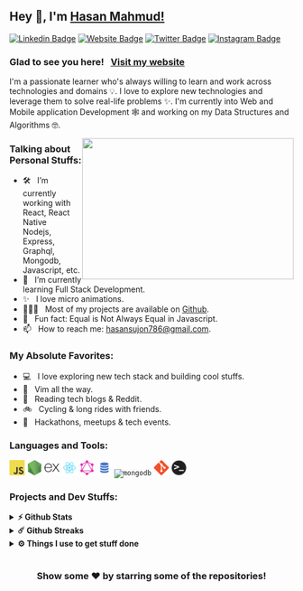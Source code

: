 ## Hey 👋, I'm [Hasan Mahmud!](https://github.com/hasansujon786/)

[![Linkedin Badge](https://img.shields.io/badge/-LinkedIn-0e76a8?style=flat-square&logo=Linkedin&logoColor=white)](https://linkedin.com/in/hasan-sujon-211b698b)
[![Website Badge](https://img.shields.io/badge/Website-3b5998?style=flat-square&logo=google-chrome&logoColor=white)](https://hasansujon786.github.io/)
[![Twitter Badge](https://img.shields.io/badge/-Twitter-00acee?style=flat-square&logo=Twitter&logoColor=white)](https://twitter.com/hasansujon786)
[![Instagram Badge](https://img.shields.io/badge/-Instagram-e4405f?style=flat-square&logo=Instagram&logoColor=white)](https://instagram.com/hasan.mahmud786/)
<!-- [![Telegram Badge](https://img.shields.io/badge/-Telegram-0088cc?style=flat-square&logo=Telegram&logoColor=white)](https://t.me/00) -->

### Glad to see you here! &nbsp; [Visit my website](https://github.com/hasansujon786/)

I'm a passionate learner who's always willing to learn and work across technologies and domains 💡. I love to explore new technologies and leverage them to solve real-life problems ✨.  I'm currently into Web and Mobile application Development 🕸️ and working on my Data Structures and Algorithms 🤓.

<!-- Joined Github **2** years ago. -->

<!-- Since then I pushed **1755**+ commits, opened **223**+ issues, submitted **241**+ pull requests, created **20**+ gists and contributed to **10**+ public repositories. -->



<img align="right" height="250" width="375" alt="" src="https://raw.githubusercontent.com/iampavangandhi/iampavangandhi/master/gifs/coder.gif" />

### Talking about Personal Stuffs:

- 🛠 &nbsp; I’m currently working with React, React Native <br /> Nodejs, Express, Graphql, Mongodb, Javascript, etc.
- 🚀 &nbsp; I’m currently learning Full Stack Development.
-  ✨️ &nbsp; I love micro animations.
- 👨🏻‍💻 &nbsp; Most of my projects are available on [Github](https://github.com/hasansujon786).
- 👾 &nbsp; Fun fact: Equal is Not Always Equal in Javascript.
- 📫 &nbsp; How to reach me: hasansujon786@gmail.com.
<!-- - 📝 &nbsp; Checkout my [Resume](https://github.com/hasansujon786/hasansujon786/blob/master/resume.pdf). -->

### My Absolute Favorites:

- 💻 &nbsp; I love exploring new tech stack and building cool stuffs.
- 🥊️ &nbsp; Vim all the way.
- 📰 &nbsp; Reading tech blogs & Reddit.
- 🚲️ &nbsp; Cycling & long rides with friends.
- 🍕 &nbsp; Hackathons, meetups & tech events.

### Languages and Tools:

<code><img height="27" src="https://raw.githubusercontent.com/github/explore/80688e429a7d4ef2fca1e82350fe8e3517d3494d/topics/javascript/javascript.png" alt="javascript"></code>
<code><img height="27" src="https://raw.githubusercontent.com/github/explore/80688e429a7d4ef2fca1e82350fe8e3517d3494d/topics/nodejs/nodejs.png" alt="nodejs"></code>
<code><img height="27" src="https://raw.githubusercontent.com/devicons/devicon/master/icons/express/express-original.svg" alt="expressjs"></code>
<code><img height="27" src="https://raw.githubusercontent.com/github/explore/80688e429a7d4ef2fca1e82350fe8e3517d3494d/topics/react/react.png" alt="react"></code>
<code><img height="27" src="https://raw.githubusercontent.com/github/explore/80688e429a7d4ef2fca1e82350fe8e3517d3494d/topics/graphql/graphql.png" alt="graphql"></code>
<code><img height="27" src="https://raw.githubusercontent.com/github/explore/80688e429a7d4ef2fca1e82350fe8e3517d3494d/topics/sql/sql.png" alt="sql"></code>
<code><img height="27" src="https://encrypted-tbn0.gstatic.com/images?q=tbn%3AANd9GcSTTzPAw-55ssm1Im594xYZ9eRQu2JylrkYLg&usqp=CAU" alt="mongodb"></code>
<code><img height="27" src="https://raw.githubusercontent.com/devicons/devicon/master/icons/git/git-original.svg" alt="git"></code>
<code><img height="27" src="https://raw.githubusercontent.com/github/explore/80688e429a7d4ef2fca1e82350fe8e3517d3494d/topics/terminal/terminal.png" alt="terminal"></code>

<!--
<code><img height="25" src="https://raw.githubusercontent.com/github/explore/80688e429a7d4ef2fca1e82350fe8e3517d3494d/topics/sass/sass.png" alt="sass"></code>
-->

### Projects and Dev Stuffs:

<details>	
  <summary><b>⚡ Github Stats</b></summary>

  <br />
  <img height="180em" src="https://github-readme-stats.vercel.app/api?username=iampavangandhi&show_icons=true&hide_border=true&&count_private=true&include_all_commits=true" />
  <img height="180em" src="https://github-readme-stats.vercel.app/api/top-langs/?username=iampavangandhi&exclude_repo=KNN-Image-Classification&show_icons=true&hide_border=true&layout=compact&langs_count=8"/>
</details>

<details>	
  <summary><b>☄️ Github Streaks</b></summary>

  <br />
  <img height="180em" src="https://github-readme-streak-stats.herokuapp.com/?user=iampavangandhi&hide_border=true" />
</details>

<!-- <details> -->
<!--   <summary><b>🧑‍🚀 Open Source Projects</b></summary> -->

<!--   <br /> -->
<!--   <table> -->
<!--     <thead align="center"> -->
<!--       <tr border: none;> -->
<!--         <td><b>💻 Projects</b></td> -->
<!--         <td><b>🌟 Stars</b></td> -->
<!--         <td><b>🍴 Forks</b></td> -->
<!--         <td><b>🐛 Issues</b></td> -->
<!--         <td><b>🔔 Pull Requests</b></td> -->
<!--         <td><b>👨‍💻 Language</b></td> -->
<!--       </tr> -->
<!--     </thead> -->
<!--     <tbody> -->
<!--       <tr> -->
<!-- 	      <td><a href="https://github.com/iampavangandhi/Gitwar"><b>🚀 Gitwar</b></a></td> -->
<!--         <td><img alt="Stars" src="https://img.shields.io/github/stars/iampavangandhi/Gitwar?style=flat-square&labelColor=343b41"/></td> -->
<!--         <td><img alt="Forks" src="https://img.shields.io/github/forks/iampavangandhi/Gitwar?style=flat-square&labelColor=343b41"/></td> -->
<!--         <td><img alt="Issues" src="https://img.shields.io/github/issues/iampavangandhi/Gitwar?style=flat-square"/></td> -->
<!--         <td><img alt="Pull Requests" src="https://img.shields.io/github/issues-pr/iampavangandhi/Gitwar?style=flat-square"/></td> -->
<!--         <td><img alt="Language" src="https://img.shields.io/github/languages/top/iampavangandhi/Gitwar?style=flat-square"/></td> -->
<!--       </tr> -->
<!--       <tr> -->
<!-- 	      <td><a href="https://github.com/iampavangandhi/TradeByte"><b>💸 TradeByte</b></a></td> -->
<!--         <td><img alt="Stars" src="https://img.shields.io/github/stars/iampavangandhi/TradeByte?style=flat-square&labelColor=343b41"/></td> -->
<!--         <td><img alt="Forks" src="https://img.shields.io/github/forks/iampavangandhi/TradeByte?style=flat-square&labelColor=343b41"/></td> -->
<!--         <td><img alt="Issues" src="https://img.shields.io/github/issues/iampavangandhi/TradeByte?style=flat-square"/></td> -->
<!--         <td><img alt="Pull Requests" src="https://img.shields.io/github/issues-pr/iampavangandhi/TradeByte?style=flat-square"/></td> -->
<!--         <td><img alt="Language" src="https://img.shields.io/github/languages/top/iampavangandhi/TradeByte?label=javascript&style=flat-square"/></td> -->
<!--       </tr> -->
<!--       <tr> -->
<!-- 	      <td><a href="https://github.com/iampavangandhi/TheNodeCourse"><b>👨🏻‍💻 TheNodeCourse</b></a></td> -->
<!--         <td><img alt="Stars" src="https://img.shields.io/github/stars/iampavangandhi/TheNodeCourse?style=flat-square&labelColor=343b41"/></td> -->
<!--         <td><img alt="Forks" src="https://img.shields.io/github/forks/iampavangandhi/TheNodeCourse?style=flat-square&labelColor=343b41"/></td> -->
<!--         <td><img alt="Issues" src="https://img.shields.io/github/issues/iampavangandhi/TheNodeCourse?style=flat-square"/></td> -->
<!--         <td><img alt="Pull Requests" src="https://img.shields.io/github/issues-pr/iampavangandhi/TheNodeCourse?style=flat-square"/></td> -->
<!--         <td><img alt="Language" src="https://img.shields.io/github/languages/top/iampavangandhi/TheNodeCourse?style=flat-square"/></td> --> 
<!--       </tr> -->
<!--       <tr> -->
<!-- 	      <td><a href="https://github.com/iampavangandhi/iampavangandhi"><b>🤓 iampavangandhi</b></a></td> -->
<!--         <td><img alt="Stars" src="https://img.shields.io/github/stars/iampavangandhi/iampavangandhi?style=flat-square&labelColor=343b41"/></td> -->
<!--         <td><img alt="Forks" src="https://img.shields.io/github/forks/iampavangandhi/iampavangandhi?style=flat-square&labelColor=343b41"/></td> -->
<!--         <td><img alt="Issues" src="https://img.shields.io/github/issues/iampavangandhi/iampavangandhi?style=flat-square"/></td> -->
<!--         <td><img alt="Pull Requests" src="https://img.shields.io/github/issues-pr/iampavangandhi/iampavangandhi?style=flat-square"/></td> -->
<!--         <td><img alt="Language" src="https://img.shields.io/badge/markdown-100%25-blue?style=flat-square"/></td> --> 
<!--       </tr> -->
<!--     </tbody> -->
<!--   </table> -->
<!--   <br /> -->
<!-- </details> -->
 
<details>
  <br />
  <summary><b>⚙️ Things I use to get stuff done</b></summary>
  <ul>
  <li><b>OS:</b> Elementary OS 5.1</li>
  <li><b>Browser: </b> Brave Web Browser</li>
  <li><b>Terminal: </b> Alacritty + Bash</li>
  <li><b>Code Editor:</b> Vim - The best editor out there.</li>
  <li><b>To Stay Updated:</b> Dev.to, Medium, Reddit and Twitter.</li>
  <br />
  ⚛️ Checkout My Vim Configrations <a href="https://github.com/hasansujon786/dotfiles">Here</a>.
  </ul>	
</details>

#

<div align="center">

### Show some ❤️ by starring some of the repositories!

</div>
